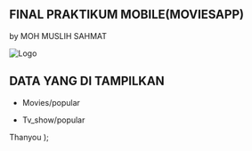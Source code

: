 ## FINAL PRAKTIKUM MOBILE(MOVIESAPP)
by MOH MUSLIH SAHMAT

![Logo](https://camo.githubusercontent.com/b3aa0cb9c95a7593d72ef8e0a894f3ea11e665b6193e90281361a442dc5010e0/68747470733a2f2f656d6f6a69732e736c61636b6d6f6a69732e636f6d2f656d6f6a69732f696d616765732f313537373330353530352f373337332f68616e645f776176652e6769663f31353737333035353035
)


## DATA YANG DI TAMPILKAN

- Movies/popular

- Tv_show/popular

Thanyou );


